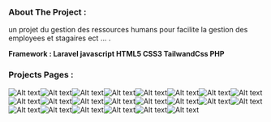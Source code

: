 <h3>About The Project :</h3>
<p>un projet du gestion des ressources humans pour facilite la gestion des employees et stagaires ect ... .</p>
<p> <strong>Framework : Laravel   javascript   HTML5   CSS3   TailwandCss   PHP</strong> </p>

<h3>Projects Pages :</h3>


![Alt text](project_pics/AdminDashboard%20(1).PNG)![Alt text](project_pics/creationD'unTeam%20(1).PNG)![Alt text](project_pics/EmployeeDashboard%20(1).PNG)![Alt text](project_pics/FormAjouteEmployee%20(1).PNG)![Alt text](project_pics/FormAjouterCngeParEmployee%20(1).PNG)![Alt text](project_pics/formDepartement%20(1).PNG)![Alt text](project_pics/FormDesAbsence%20(1).PNG)![Alt text](project_pics/FormDuConge%20(1).PNG)![Alt text](project_pics/formDupost%20(1).PNG)![Alt text](project_pics/FormDustagaire%20(1).PNG)![Alt text](project_pics/FormduProjet%20(1).PNG)![Alt text](project_pics/homePage%20(1).PNG)![Alt text](project_pics/list_des_departement%20(1).PNG)![Alt text](project_pics/ListD'absence%20(1).PNG)![Alt text](project_pics/listDesPost%20(1).PNG)![Alt text](project_pics/ListdesProjet%20(1).PNG)![Alt text](project_pics/listDestagaires%20(1).PNG)![Alt text](project_pics/ListEmployee%20(1).PNG)![Alt text](project_pics/loginWithError%20(1).PNG)![Alt text](project_pics/ModifierMotDepasse%20(1).PNG)![Alt text](project_pics/statusDuCONGE%20(1).PNG)![Alt text](project_pics/voirLesDemandDesCongeDuEmployee%20(1).PNG)







